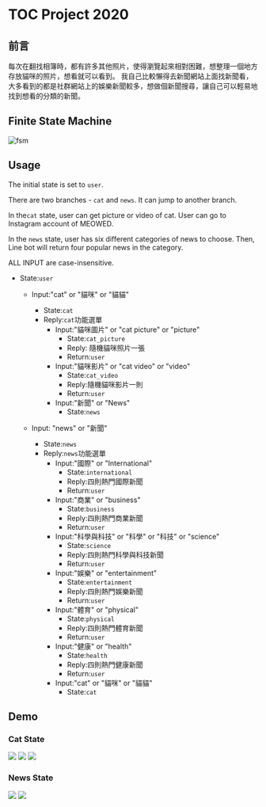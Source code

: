 # TOC Project 2020
## 前言
每次在翻找相簿時，都有許多其他照片，使得瀏覽起來相對困難，想整理一個地方存放貓咪的照片，想看就可以看到。
我自己比較懶得去新聞網站上面找新聞看，大多看到的都是社群網站上的娛樂新聞較多，想做個新聞搜尋，讓自己可以輕易地找到想看的分類的新聞。



## Finite State Machine
![fsm](https://i.imgur.com/3VagzQo.png)

## Usage
The initial state is set to `user`.

There are two branches - `cat` and `news`. It can jump to another branch.

In the`cat` state, user can get picture or video of cat. User can go to Instagram account of MEOWED.

In the `news` state, user has six different categories of news to choose. Then, Line bot will return four popular news in the category.

ALL INPUT are case-insensitive.

- State:`user`
	- Input:"cat" or "貓咪" or "貓貓"
		- State:`cat`
		- Reply:`cat`功能選單
		    - Input:"貓咪圖片" or "cat picture" or "picture"
		        - State:`cat_picture`
		        - Reply: 隨機貓咪照片一張
		        - Return:`user`
		    - Input:"貓咪影片" or "cat video" or "video"
		        - State:`cat_video`
		        - Reply:隨機貓咪影片一則
		        - Return:`user`
		    - Input:"新聞" or "News"
		        - State:`news`

	- Input: "news" or "新聞"
		- State:`news`
		- Reply:`news`功能選單
		    - Input:"國際" or "International"
		        - State:`international`
		        - Reply:四則熱門國際新聞
		        - Return:`user`
		    - Input:"商業" or "business"
		        - State:`business`
		        - Reply:四則熱門商業新聞
		        - Return:`user`
		    - Input:"科學與科技" or "科學" or "科技" or "science"
		        - State:`science`
		        - Reply:四則熱門科學與科技新聞
		        - Return:`user`
		    - Input:"娛樂" or "entertainment"
		        - State:`entertainment`
		        - Reply:四則熱門娛樂新聞
		        - Return:`user`
            - Input:"體育" or "physical"
		        - State:`physical`
		        - Reply:四則熱門體育新聞
		        - Return:`user`
		    - Input:"健康" or "health"
		        - State:`health`
		        - Reply:四則熱門健康新聞
		        - Return:`user`
		    - Input:"cat" or "貓咪" or "貓貓"
		        - State:`cat`

## Demo
### Cat State
![](https://i.imgur.com/j5D1swp.jpg)
![](https://i.imgur.com/yy9WgjT.jpg)
![](https://i.imgur.com/UXTCCRN.jpg)
### News State
![](https://i.imgur.com/hyJdyJy.jpg)
![](https://i.imgur.com/NcEHlII.jpg)